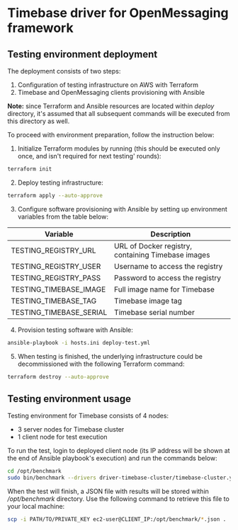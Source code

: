 # Timebase driver for OpenMessaging framework

## Testing environment deployment

The deployment consists of two steps:
1. Configuration of testing infrastructure on AWS with Terraform
2. Timebase and OpenMessaging clients provisioning with Ansible

**Note:** since Terraform and Ansible resources are located within _deploy_ directory, it's assumed that all subsequent commands will be executed from this directory as well.

To proceed with environment preparation, follow the instruction below:
1. Initialize Terraform modules by running (this should be executed only once, and isn't required for next testing' rounds):

```bash
terraform init
```

2. Deploy testing infrastructure:

```bash
terraform apply --auto-approve
```

3. Configure software provisioning with Ansible by setting up environment variables from the table below:

|        Variable         |                    Description                     |
|-------------------------|----------------------------------------------------|
| TESTING_REGISTRY_URL    | URL of Docker registry, containing Timebase images |
| TESTING_REGISTRY_USER   | Username to access the registry                    |
| TESTING_REGISTRY_PASS   | Password to access the registry                    |
| TESTING_TIMEBASE_IMAGE  | Full image name for Timebase                       |
| TESTING_TIMEBASE_TAG    | Timebase image tag                                 |
| TESTING_TIMEBASE_SERIAL | Timebase serial number                             |

4. Provision testing software with Ansible:

```bash
ansible-playbook -i hosts.ini deploy-test.yml
```

5. When testing is finished, the underlying infrastructure could be decommissioned with the following Terraform command:

```bash
terraform destroy --auto-approve
```

## Testing environment usage

Testing environment for Timebase consists of 4 nodes:
- 3 server nodes for Timebase cluster
- 1 client node for test execution

To run the test, login to deployed client node (its IP address will be shown at the end of Ansible playbook's execution) and run the commands below:

```bash
cd /opt/benchmark
sudo bin/benchmark --drivers driver-timebase-cluster/timebase-cluster.yaml workloads/1-topic-16-partition-256b.yaml
```

When the test will finish, a JSON file with results will be stored within _/opt/benchmark_ directory. Use the following command to retrieve this file to your local machine:

```bash
scp -i PATH/TO/PRIVATE_KEY ec2-user@CLIENT_IP:/opt/benchmark/*.json .
```

